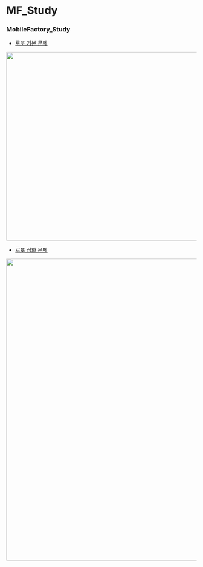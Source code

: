 # MF_Study

### MobileFactory_Study
* [로또 기본 문제](https://github.com/Guafindel/MF_Study/blob/Guifindel/MFStudy/src/day02/Lotto.java)
<img width="700" height="500" src="https://user-images.githubusercontent.com/50958613/68727738-99ea5e00-0608-11ea-9275-d62fbcb639ef.JPG">

* [로또 심화 문제](https://github.com/Guafindel/MF_Study/blob/Guifindel/MFStudy/src/day06/Logic.java)
<img width="700" height="800" src="https://user-images.githubusercontent.com/50958613/68727737-9951c780-0608-11ea-99e6-403e20f77d42.JPG">

